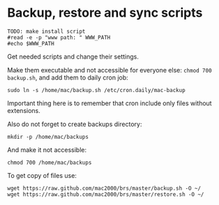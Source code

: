 Backup, restore and sync scripts
================================

	TODO: make install script
	#read -e -p "www path: " WWW_PATH
	#echo $WWW_PATH

Get needed scripts and change their settings.

Make them executable and not accessible for everyone else: `chmod 700 backup.sh`, and add them to daily cron job:

	sudo ln -s /home/mac/backup.sh /etc/cron.daily/mac-backup

Important thing here is to remember that cron include only files without extensions.

Also do not forget to create backups directory:

	mkdir -p /home/mac/backups

And make it not accessible:

	chmod 700 /home/mac/backups

To get copy of files use:

	wget https://raw.github.com/mac2000/brs/master/backup.sh -O ~/
	wget https://raw.github.com/mac2000/brs/master/restore.sh -O ~/
